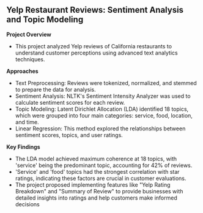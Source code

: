 Yelp Restaurant Reviews: Sentiment Analysis and Topic Modeling
---

**Project Overview**
- This project analyzed Yelp reviews of California restaurants to understand customer perceptions using advanced text analytics techniques.

**Approaches**
- Text Preprocessing: Reviews were tokenized, normalized, and stemmed to prepare the data for analysis.
- Sentiment Analysis: NLTK's Sentiment Intensity Analyzer was used to calculate sentiment scores for each review.
- Topic Modeling: Latent Dirichlet Allocation (LDA) identified 18 topics, which were grouped into four main categories: service, food, location, and time.
- Linear Regression: This method explored the relationships between sentiment scores, topics, and user ratings.

**Key Findings**
- The LDA model achieved maximum coherence at 18 topics, with 'service' being the predominant topic, accounting for 42% of reviews.
- 'Service' and 'food' topics had the strongest correlation with star ratings, indicating these factors are crucial in customer evaluations.
- The project proposed implementing features like "Yelp Rating Breakdown" and "Summary of Review" to provide businesses with detailed insights into ratings and help customers make informed decisions
